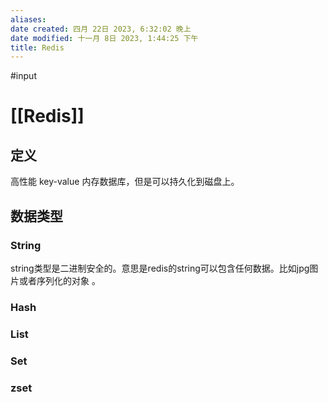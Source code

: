 ```yaml
---
aliases: 
date created: 四月 22日 2023, 6:32:02 晚上
date modified: 十一月 8日 2023, 1:44:25 下午
title: Redis
---
```

#input 
# [[Redis]]

## 定义
高性能 key-value 内存数据库，但是可以持久化到磁盘上。

## 数据类型
### String
string类型是二进制安全的。意思是redis的string可以包含任何数据。比如jpg图片或者序列化的对象 。

### Hash

### List

### Set

### zset




